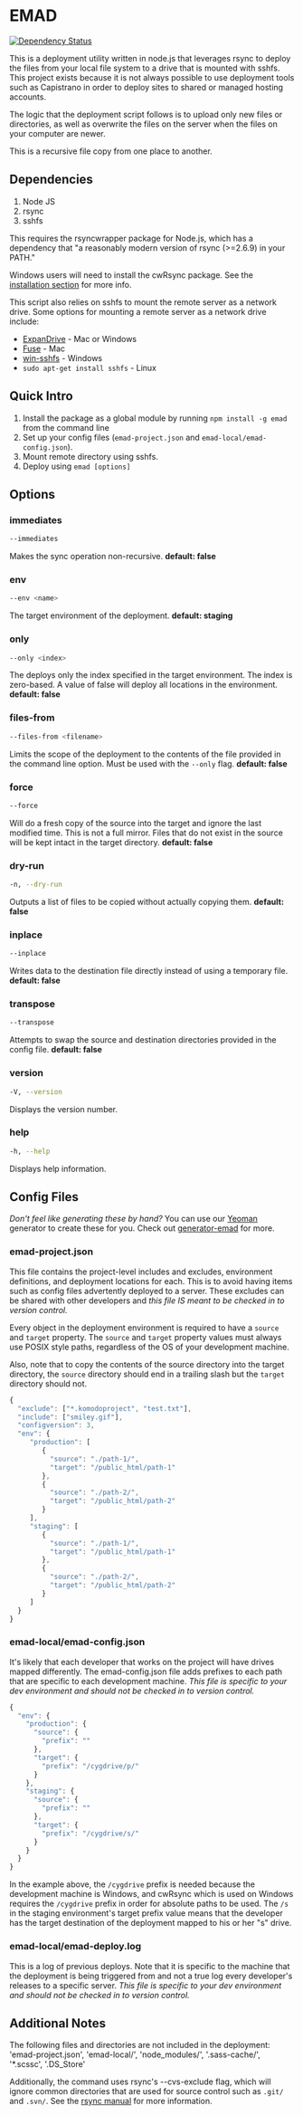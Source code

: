 # EMAD

[![Dependency Status](https://david-dm.org/ema-digital/emad.svg)](https://david-dm.org/ema-digital/emad)

This is a deployment utility written in node.js that leverages rsync to deploy the files
from your local file system to a drive that is mounted with sshfs. This project exists
because it is not always possible to use deployment tools such as Capistrano in order
to deploy sites to shared or managed hosting accounts. 

The logic that the deployment script follows is to upload only new files or directories,
as well as overwrite the files on the server when the files on your computer are newer.

This is a recursive file copy from one place to another.

## Dependencies
1. Node JS
2. rsync
3. sshfs

This requires the rsyncwrapper package for Node.js, which has a dependency that
"a reasonably modern version of rsync (>=2.6.9) in your PATH."

Windows users will need to install the cwRsync package. See the
[installation section](http://www.rsync.net/resources/howto/windows_rsync.html) for more info.

This script also relies on sshfs to mount the remote server as a network drive. Some options for mounting a remote server as a network drive include:
* [ExpanDrive](http://expandrive.com/) - Mac or Windows
* [Fuse](http://osxfuse.github.io/) - Mac
* [win-sshfs](https://code.google.com/p/win-sshfs/) - Windows
* `sudo apt-get install sshfs` - Linux

## Quick Intro
1. Install the package as a global module by running `npm install -g emad` from the command line
2. Set up your config files (`emad-project.json` and `emad-local/emad-config.json`). 
3. Mount remote directory using sshfs. 
4. Deploy using `emad [options]`

## Options

### immediates
```bash
--immediates
```
Makes the sync operation non-recursive. __default: false__

### env
```bash
--env <name>
```
The target environment of the deployment. __default: staging__

### only
```bash
--only <index>
```
The deploys only the index specified in the target environment. The index is zero-based.
A value of false will deploy all locations in the environment. __default: false__

### files-from
```bash
--files-from <filename>
```
Limits the scope of the deployment to the contents of the file provided in the command
line option. Must be used with the `--only` flag. __default: false__

### force
```bash
--force
```
Will do a fresh copy of the source into the target and ignore the last modified time.
This is not a full mirror. Files that do not exist in the source will be kept intact in
the target directory. __default: false__

### dry-run
```bash
-n, --dry-run
```
Outputs a list of files to be copied without actually copying them. __default: false__

### inplace
```bash
--inplace
```
Writes data to the destination file directly instead of using a temporary file. __default: false__

### transpose
```bash
--transpose
```
Attempts to swap the source and destination directories provided in the config file. __default: false__

### version
```bash
-V, --version
```
Displays the version number.

### help
```bash
-h, --help
```
Displays help information.

## Config Files
_Don't feel like generating these by hand?_ You can use our [Yeoman](http://yeoman.io) generator to create these for you.
Check out [generator-emad](https://www.npmjs.com/package/generator-emad) for more.

### emad-project.json
This file contains the project-level includes and excludes, environment definitions, and
deployment locations for each. This is to avoid having items
such as config files advertently deployed to a server. These excludes can be shared with
other developers and _this file IS meant to be checked in to version control._

Every object in the deployment environment is required to have a `source` and `target` property.
The `source` and `target` property values must always use POSIX style paths, regardless of
the OS of your development machine. 

Also, note that to copy the contents of the source directory into the target directory, the
`source` directory should end in a trailing slash but the `target` directory should not.

```js
{
  "exclude": ["*.komodoproject", "test.txt"],
  "include": ["smiley.gif"],
  "configversion": 3,
  "env": {
     "production": [
        {
          "source": "./path-1/",
          "target": "/public_html/path-1"
        },
        {
          "source": "./path-2/",
          "target": "/public_html/path-2"
        }
     ],
     "staging": [
        {
          "source": "./path-1/",
          "target": "/public_html/path-1"
        },
        {
          "source": "./path-2/",
          "target": "/public_html/path-2"
        }
     ]
  }
}
```

### emad-local/emad-config.json
It's likely that each developer that works on the project will have drives mapped differently.
The emad-config.json file adds prefixes to each path that are specific to each development machine.
_This file is specific to your dev environment and should not be checked in to version control._

```js
{
  "env": {
    "production": {
      "source": {
        "prefix": ""
      },
      "target": {
        "prefix": "/cygdrive/p/"
      }
    },
    "staging": {
      "source": {
        "prefix": ""
      },
      "target": {
        "prefix": "/cygdrive/s/"
      }
    }
  }
}
```
In the example above, the `/cygdrive` prefix is needed because the development machine is Windows,
and cwRsync which is used on Windows requires the `/cygdrive` prefix in order for absolute paths
to be used. The `/s` in the staging environment's target prefix value means that the developer
has the target destination of the deployment mapped to his or her "s" drive. 

### emad-local/emad-deploy.log
This is a log of previous deploys. Note that it is specific to the machine that the deployment
is being triggered from and not a true log every developer's releases to a specific server.
_This file is specific to your dev environment and should not be checked in to version control._

## Additional Notes
The following files and directories are not included in the deployment:
'emad-project.json', 'emad-local/', 'node_modules/', '.sass-cache/', '*.scssc', '.DS_Store'

Additionally, the command uses rsync's --cvs-exclude flag, which will ignore common directories that
are used for source control such as `.git/` and `.svn/`.
See the [rsync manual](https://download.samba.org/pub/rsync/rsync.html) for more information.
